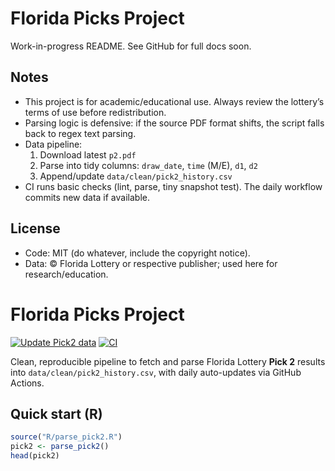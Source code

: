 # Florida Picks Project 

Work-in-progress README. See GitHub for full docs soon.

## Notes
- This project is for academic/educational use. Always review the lottery’s terms of use before redistribution.
- Parsing logic is defensive: if the source PDF format shifts, the script falls back to regex text parsing.
- Data pipeline:
  1) Download latest `p2.pdf`
  2) Parse into tidy columns: `draw_date`, `time` (M/E), `d1`, `d2`
  3) Append/update `data/clean/pick2_history.csv`
- CI runs basic checks (lint, parse, tiny snapshot test). The daily workflow commits new data if available.

## License
- Code: MIT (do whatever, include the copyright notice).
- Data: © Florida Lottery or respective publisher; used here for research/education.


# Florida Picks Project

[![Update Pick2 data](https://github.com/raghava0071/florida-picks-project/actions/workflows/update-data.yml/badge.svg)](https://github.com/raghava0071/florida-picks-project/actions/workflows/update-data.yml)
[![CI](https://github.com/raghava0071/florida-picks-project/actions/workflows/ci.yml/badge.svg)](https://github.com/raghava0071/florida-picks-project/actions/workflows/ci.yml)

Clean, reproducible pipeline to fetch and parse Florida Lottery **Pick 2** results into `data/clean/pick2_history.csv`, with daily auto-updates via GitHub Actions.

## Quick start (R)
```r
source("R/parse_pick2.R")
pick2 <- parse_pick2()
head(pick2)

